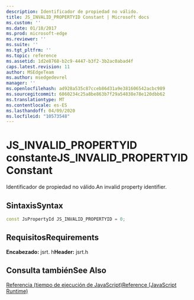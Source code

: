 ```yaml
---
description: Identificador de propiedad no válido.
title: JS_INVALID_PROPERTYID Constant | Microsoft docs
ms.custom: ''
ms.date: 01/18/2017
ms.prod: microsoft-edge
ms.reviewer: ''
ms.suite: ''
ms.tgt_pltfrm: ''
ms.topic: reference
ms.assetid: 1d2e8768-b2c9-4447-b3f2-3b2ac0abad4f
caps.latest.revision: 11
author: MSEdgeTeam
ms.author: msedgedevrel
manager: ''
ms.openlocfilehash: ad928a535c87cceb86d31a9e381606542acbc989
ms.sourcegitcommit: 6860234c25a8be863b7f29a54838e78e120dbb62
ms.translationtype: MT
ms.contentlocale: es-ES
ms.lasthandoff: 04/09/2020
ms.locfileid: "10573548"
---
```

# <span data-ttu-id="fd3d4-103">JS_INVALID_PROPERTYID constante</span><span class="sxs-lookup"><span data-stu-id="fd3d4-103">JS_INVALID_PROPERTYID Constant</span></span>
<span data-ttu-id="fd3d4-104">Identificador de propiedad no válido.</span><span class="sxs-lookup"><span data-stu-id="fd3d4-104">An invalid property identifier.</span></span>  
  
## <span data-ttu-id="fd3d4-105">Sintaxis</span><span class="sxs-lookup"><span data-stu-id="fd3d4-105">Syntax</span></span>  
  
```cpp  
const JsPropertyId JS_INVALID_PROPERTYID = 0;  
```  
  
## <span data-ttu-id="fd3d4-106">Requisitos</span><span class="sxs-lookup"><span data-stu-id="fd3d4-106">Requirements</span></span>  
 <span data-ttu-id="fd3d4-107">**Encabezado:** jsrt. h</span><span class="sxs-lookup"><span data-stu-id="fd3d4-107">**Header:** jsrt.h</span></span>  
  
## <span data-ttu-id="fd3d4-108">Consulta también</span><span class="sxs-lookup"><span data-stu-id="fd3d4-108">See Also</span></span>  
 [<span data-ttu-id="fd3d4-109">Referencia (tiempo de ejecución de JavaScript)</span><span class="sxs-lookup"><span data-stu-id="fd3d4-109">Reference (JavaScript Runtime)</span></span>](../chakra-hosting/reference-javascript-runtime.md)